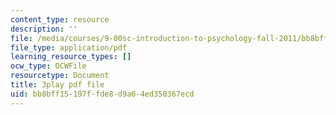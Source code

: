 ```yaml
---
content_type: resource
description: ''
file: /media/courses/9-00sc-introduction-to-psychology-fall-2011/bb8bff15197ffde8d9a64ed350367ecd_qZdm4mpQA_8.pdf
file_type: application/pdf
learning_resource_types: []
ocw_type: OCWFile
resourcetype: Document
title: 3play pdf file
uid: bb8bff15-197f-fde8-d9a6-4ed350367ecd
---
```

